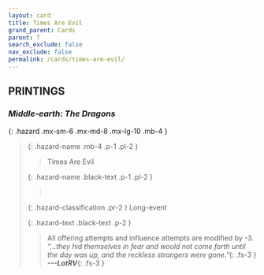 ```yaml
---
layout: card
title: Times Are Evil
grand_parent: Cards
parent: T
search_exclude: false
nav_exclude: false
permalink: /cards/times-are-evil/
---
```


## PRINTINGS


### _Middle-earth: The Dragons_

{: .hazard .mx-sm-6 .mx-md-8 .mx-lg-10 .mb-4 }
> {: .hazard-name .mb-4 .p-1 .pl-2 }
> > <div class="hazard-mp"></div>
> > <div class="card-name">Times Are Evil</div>
>
> {: .hazard-name .black-text .p-1 .pl-2 }
> > &nbsp;
>
> {: .hazard-classification .pr-2 }
> Long-event
>
> {: .hazard-text .black-text .p-2 }
> > All offering attempts and influence attempts are modified by -3. <br>_“...they hid themselves in fear and would not come forth until the day was up, and the reckless strangers were gone."_{: .fs-3 } ***---&#65279;LotRV***{: .fs-3 } 
>
